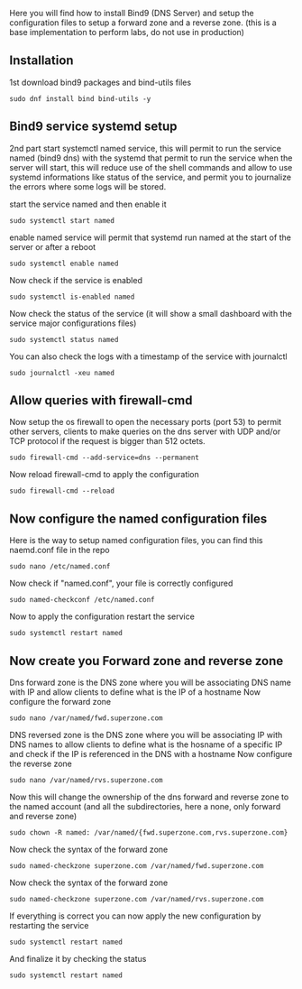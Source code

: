 Here you will find how to install Bind9 (DNS Server) and setup the configuration files to setup a forward zone and a reverse zone. (this is a base implementation to perform labs, do not use in production)

## Installation
1st download bind9 packages and bind-utils files
```shell
sudo dnf install bind bind-utils -y
```

## Bind9 service systemd setup
2nd part start systemctl named service, this will permit to run the service named (bind9 dns) with the systemd that permit to run the service when the server will start, this will reduce use of the shell commands and allow to use systemd informations like status of the service, and permit you to journalize the errors where some logs will be stored.

start the service named and then enable it
```shell
sudo systemctl start named
```
enable named service will permit that systemd run named at the start of the server or after a reboot
```shell
sudo systemctl enable named
```
Now check if the service is enabled
```shell
sudo systemctl is-enabled named
```
Now check the status of the service (it will show a small dashboard with the service major configurations files)
```shell
sudo systemctl status named
```
You can also check the logs with a timestamp of the service with journalctl
```shell
sudo journalctl -xeu named
```

## Allow queries with firewall-cmd
Now setup the os firewall to open the necessary ports (port 53) to permit other servers, clients to make queries on the dns server with UDP and/or TCP protocol if the request is bigger than 512 octets.
```shell
sudo firewall-cmd --add-service=dns --permanent
```
Now reload firewall-cmd to apply the configuration 
```shell
sudo firewall-cmd --reload
```

## Now configure the named configuration files
Here is the way to setup named configuration files, you can find this naemd.conf file in the repo
```shell
sudo nano /etc/named.conf
```

Now check if "named.conf", your file is correctly configured
```shell
sudo named-checkconf /etc/named.conf
```
Now to apply the configuration restart the service
```shell
sudo systemctl restart named
```

## Now create you Forward zone and reverse zone

Dns forward zone is the DNS zone where you will be associating DNS name with IP and allow clients to define what is the IP of a hostname
Now configure the forward zone
```shell
sudo nano /var/named/fwd.superzone.com
```
DNS reversed zone is the DNS zone where you will be associating IP with DNS names to allow clients to define what is the hosname of a specific IP and check if the IP is referenced in the DNS with a hostname
Now configure the reverse zone
```shell
sudo nano /var/named/rvs.superzone.com
```
Now this will change the ownership of the dns forward and reverse zone to the named account (and all the subdirectories, here a none, only forward and reverse zone)
```shell
sudo chown -R named: /var/named/{fwd.superzone.com,rvs.superzone.com}
```

Now check the syntax of the forward zone
```shell
sudo named-checkzone superzone.com /var/named/fwd.superzone.com
```

Now check the syntax of the forward zone
```shell
sudo named-checkzone superzone.com /var/named/rvs.superzone.com
```
If everything is correct you can now apply the new configuration by restarting the service
```shell
sudo systemctl restart named
```
And finalize it by checking the status
```shell
sudo systemctl restart named
```
